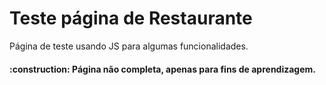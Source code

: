# Teste página de Restaurante

<p>Página de teste usando JS para algumas funcionalidades.</p>
<h4>:construction: Página não completa, apenas para fins de aprendizagem.</h4>
